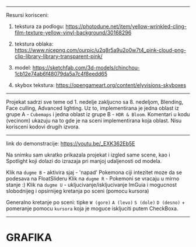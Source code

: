 ---------------------------------
Resursi korisceni:

1. tekstura za podlogu: https://photodune.net/item/yellow-wrinkled-cling-film-texture-yellow-vinyl-background/30168296

2. tekstura oblaka: https://www.nicepng.com/ourpic/u2q8r5a9u2o0w7t4_pink-cloud-png-clip-library-library-transparent-pink/

3. model: https://sketchfab.com/3d-models/chinchou-1cb12e74ab6f48079da5a7c4f8eedd65

4. skybox tekstura: https://opengameart.org/content/elyvisions-skyboxes
---------------------------------

Projekat sadrzi sve teme od 1. nedelje zakljucno sa 8. nedeljom, Blending, Face culling, Advanced lighting. Uz to, implementirana je jedna oblast iz grupe A - `Cubemaps` i jedna oblast iz grupe B - `HDR & Bloom`. Komentari u kodu (vecinom) ukazuju na to gde je na sceni implementirana koja oblast. Nisu korisceni kodovi drugih izvora.

---------------------------------

link do demonstracije: https://youtu.be/_EXK362Eb5E

Na snimku sam ukratko prikazala projekat i izgled same scene, kao i Spotlight koji dolazi do izrazaja pri manjoj udaljenosti od modela. 

Klik na `dugme B` - aktivira sjaj - 'napad' Pokemona ciji intezitet moze da se podesava na FloatSlideru
Klik na `dugme R` - Pokemoni se vracaju u mirno stanje :)
Klik na `dugme U` - ukljucivanje/iskljucivanje ImGuia i mogucnost slobodnijeg i opsirnijeg kretanja po sceni (pomocu kursora)

Generalno kretanje po sceni: tipke `W (gore)` `A (levo)` `S (dole)` `D (desno)` + pomeranje pomocu `kursora` koja je moguce iskljuciti putem CheckBoxa.

--------------------------------

# GRAFIKA
